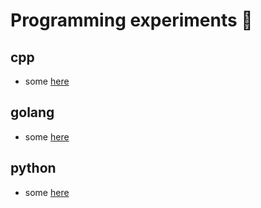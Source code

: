 # Programming experiments 🎲

## cpp 
- some [here](./cpp/some/NOTE.md)

## golang
- some [here](./golang/some/NOTE.md)

## python
- some [here](./python/some/NOTE.md)